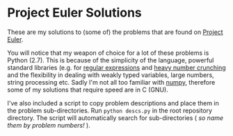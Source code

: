 Project Euler Solutions
=======================

These are my solutions to (some of) the problems that are found on 
[Project Euler](http://projecteuler.net/problems).

You will notice that my weapon of choice for a lot of these problems is
Python (2.7). This is because of the simplicity of the language, powerful standard
libraries (e.g. for [regular expressions](http://docs.python.org/2/library/re.html)
and [heavy number crunching](http://www.numpy.org/) and the flexibility in
dealing with weakly typed variables, large numbers, string processing etc.
Sadly I'm not all too familiar with [numpy](http://www.numpy.org/),
therefore some of my solutions that require speed are in C (GNU).

I've also included a script to copy problem descriptions and place them in the
problem sub-directories. Run `python descs.py` in the root repository directory.
The script will automatically search for sub-directories ( *so name them by problem numbers!* ).
